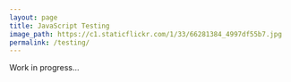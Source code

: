 ```yaml
---
layout: page
title: JavaScript Testing
image_path: https://c1.staticflickr.com/1/33/66281384_4997df55b7.jpg
permalink: /testing/
---
```


Work in progress...
